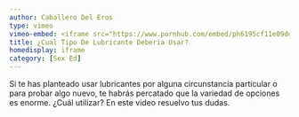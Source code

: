 ```yaml
---
author: Caballero Del Eros
type: vimeo
vimeo-embed: <iframe src="https://www.pornhub.com/embed/ph6195cf11e09dd" frameborder="0" width="500" height="281" scrolling="no" allowfullscreen></iframe>
title: ¿Cual Tipo De Lubricante Deberia Usar?
homedisplay: iframe
category: [Sex Ed]
---
```

Si te has planteado usar lubricantes por alguna circunstancia particular o para probar algo nuevo, te habrás percatado que la variedad de opciones es enorme.
¿Cuál utilizar? En este video resuelvo tus dudas.
